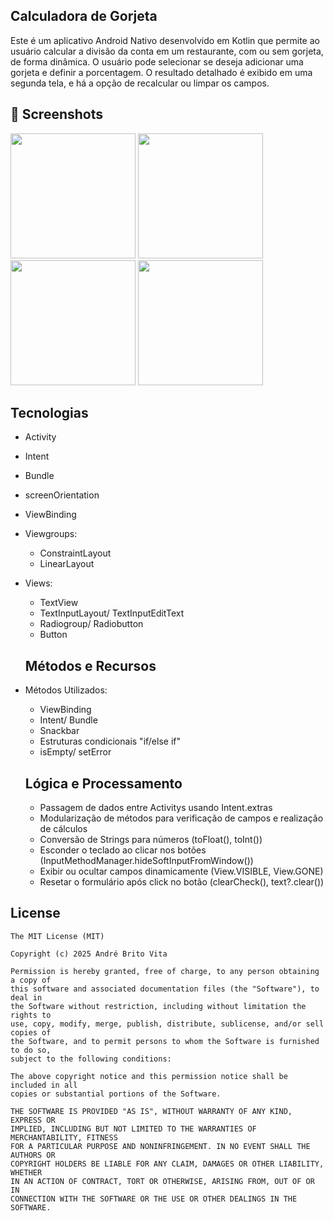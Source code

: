 ## Calculadora de Gorjeta

Este é um aplicativo Android Nativo desenvolvido em Kotlin que permite ao usuário calcular a divisão da conta em um restaurante, com ou sem gorjeta, de forma dinâmica. O usuário pode selecionar se deseja adicionar uma gorjeta e definir a porcentagem. O resultado detalhado é exibido em uma segunda tela, e há a opção de recalcular ou limpar os campos.

## :camera_flash: Screenshots
<!-- You can add more screenshots here if you like -->
<img src="https://github.com/user-attachments/assets/1725b9ec-e1b8-4176-8ac0-2ac975f83d6e" width=200/> <img src="https://github.com/user-attachments/assets/90bd0061-c7a2-49fd-9180-2d1511d9280b" width=200/> <img src="https://github.com/user-attachments/assets/32ca435d-b01d-46e3-bfd5-5adbc79585c8" width=200/> <img src="https://github.com/user-attachments/assets/b9a3fe04-8c67-4b41-9d03-fd3bf8d3f274" width=200/>

## Tecnologias
- Activity
- Intent
- Bundle
- screenOrientation
- ViewBinding
- Viewgroups:
  - ConstraintLayout
  - LinearLayout
- Views:
  - TextView
  - TextInputLayout/ TextInputEditText
  - Radiogroup/ Radiobutton
  - Button
 
  ## Métodos e Recursos
- Métodos Utilizados:
  - ViewBinding
  - Intent/ Bundle
  - Snackbar
  - Estruturas condicionais "if/else if"
  - isEmpty/ setError

  ## Lógica e Processamento
  - Passagem de dados entre Activitys usando Intent.extras
  - Modularização de métodos para verificação de campos e realização de cálculos
  - Conversão de Strings para números (toFloat(), toInt())
  - Esconder o teclado ao clicar nos botões (InputMethodManager.hideSoftInputFromWindow())
  - Exibir ou ocultar campos dinamicamente (View.VISIBLE, View.GONE)
  - Resetar o formulário após click no botão (clearCheck(), text?.clear())
 
## License
```
The MIT License (MIT)

Copyright (c) 2025 André Brito Vita

Permission is hereby granted, free of charge, to any person obtaining a copy of
this software and associated documentation files (the "Software"), to deal in
the Software without restriction, including without limitation the rights to
use, copy, modify, merge, publish, distribute, sublicense, and/or sell copies of
the Software, and to permit persons to whom the Software is furnished to do so,
subject to the following conditions:

The above copyright notice and this permission notice shall be included in all
copies or substantial portions of the Software.

THE SOFTWARE IS PROVIDED "AS IS", WITHOUT WARRANTY OF ANY KIND, EXPRESS OR
IMPLIED, INCLUDING BUT NOT LIMITED TO THE WARRANTIES OF MERCHANTABILITY, FITNESS
FOR A PARTICULAR PURPOSE AND NONINFRINGEMENT. IN NO EVENT SHALL THE AUTHORS OR
COPYRIGHT HOLDERS BE LIABLE FOR ANY CLAIM, DAMAGES OR OTHER LIABILITY, WHETHER
IN AN ACTION OF CONTRACT, TORT OR OTHERWISE, ARISING FROM, OUT OF OR IN
CONNECTION WITH THE SOFTWARE OR THE USE OR OTHER DEALINGS IN THE SOFTWARE.
```

 
  
